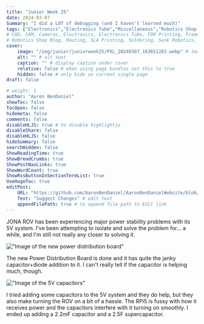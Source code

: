 ```yaml
---
title: "Junior Week 25"
date: 2024-03-07
Summary: "I did a LOT of debugging (and I haven't learned much)"
tags: ["Electronics","Electronics Tube","Miscellaneous","Robotics Shop Blog","Sunk Robotics","Soldering"]
# CAD, CAM, Cameras, Electronics, Electronics Tube, FDM Printing, Frame, General CAD, Laser Cutting, Manufacturing, Milling, Miscellaneous, PCB Design,
# Robotics Shop Blog, Routing, SLA Printing, Soldering, Sunk Robotics, WAter-Jet Cutting, Watts Water Plaque, General CAD, Machinist's Jack, Turning
cover:
    image: "/img/junior/juniorweek25/PXL_20240307_163651283.webp" # image path/url
    alt: "" # alt text
    caption: "" # display caption under cover
    relative: false # when using page bundles set this to true
    hidden: false # only hide on current single page
draft: false

# weight: 1
author: "Aaron BenDaniel"
showToc: false
TocOpen: false
hidemeta: false
comments: false
disableHLJS: true # to disable highlightjs
disableShare: false
disableHLJS: false
hideSummary: false
searchHidden: false
ShowReadingTime: true
ShowBreadCrumbs: true
ShowPostNavLinks: true
ShowWordCount: true
ShowRssButtonInSectionTermList: true
UseHugoToc: true
editPost:
    URL: "https://github.com/AaronBenDaniel/AaronBenDanielWebsite/blob/main/content"
    Text: "Suggest Changes" # edit text
    appendFilePath: true # to append file path to Edit link
---
```


JONA ROV has been experiencing major power stability problems with its 5V system. I've been attempting to isolate and solve the problem for... a while, and I'm still not really any closer to solving it.

!["Image of the new power distribution board"](/img/junior/juniorweek25/PXL_20240307_163657954.webp)

The new Power Distribution Board is done and it has quite the janky capacitor+diode addition to it. I can't really tell if the capacitor is helping much, though.

!["Image of the 5V capacitors"](/img/junior/juniorweek25/PXL_20240307_163704010.webp)

I tried adding some capacitors to the 5V system and they do help, but they also make turning the ROV on a bit of a hassle. The RPi5 is fussy with how it receives power and the capacitors interfere with it turning on smoothly. I ended up adding a 2.2mF capacitor and a 2.5F supercapacitor.
